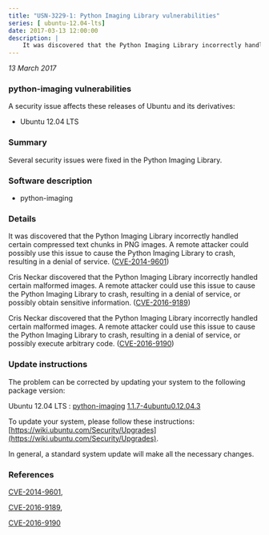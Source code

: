 ```yaml
---
title: "USN-3229-1: Python Imaging Library vulnerabilities"
series: [ ubuntu-12.04-lts]
date: 2017-03-13 12:00:00
description: |
    It was discovered that the Python Imaging Library incorrectly handled certain compressed text chunks in PNG images. A remote attacker could possibly use this issue to cause the Python Imaging Library to crash, resulting in a denial of service. ([CVE-2014-9601](http://people.ubuntu.com/~ubuntu-security/cve/CVE-2014-9601))
--- 
```

 
 

*13 March 2017*

### python-imaging vulnerabilities

A security issue affects these releases of Ubuntu and its derivatives:

* Ubuntu 12.04 LTS

### Summary

Several security issues were fixed in the Python Imaging Library. 

### Software description

* python-imaging 

### Details

It was discovered that the Python Imaging Library incorrectly handled certain compressed text chunks in PNG images. A remote attacker could possibly use this issue to cause the Python Imaging Library to crash, resulting in a denial of service. ([CVE-2014-9601](http://people.ubuntu.com/~ubuntu-security/cve/CVE-2014-9601))

Cris Neckar discovered that the Python Imaging Library incorrectly handled certain malformed images. A remote attacker could use this issue to cause the Python Imaging Library to crash, resulting in a denial of service, or possibly obtain sensitive information. ([CVE-2016-9189](http://people.ubuntu.com/~ubuntu-security/cve/CVE-2016-9189))

Cris Neckar discovered that the Python Imaging Library incorrectly handled certain malformed images. A remote attacker could use this issue to cause the Python Imaging Library to crash, resulting in a denial of service, or possibly execute arbitrary code. ([CVE-2016-9190](http://people.ubuntu.com/~ubuntu-security/cve/CVE-2016-9190)) 

### Update instructions

The problem can be corrected by updating your system to the following package version:

Ubuntu 12.04 LTS
 : [python-imaging](https://launchpad.net/ubuntu/+source/python-imaging) <span> [1.1.7-4ubuntu0.12.04.3](https://launchpad.net/ubuntu/+source/python-imaging/1.1.7-4ubuntu0.12.04.3) </span> 

To update your system, please follow these instructions: [https://wiki.ubuntu.com/Security/Upgrades](https://wiki.ubuntu.com/Security/Upgrades).

In general, a standard system update will make all the necessary changes. 

### References

 
 [CVE-2014-9601](http://people.ubuntu.com/~ubuntu-security/cve/CVE-2014-9601), 

 [CVE-2016-9189](http://people.ubuntu.com/~ubuntu-security/cve/CVE-2016-9189), 

 [CVE-2016-9190](http://people.ubuntu.com/~ubuntu-security/cve/CVE-2016-9190)
 


